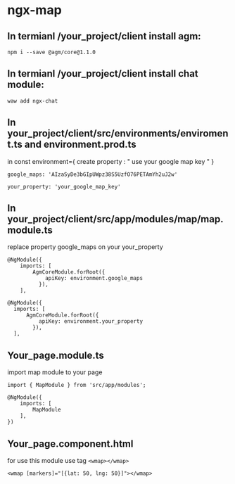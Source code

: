 # ngx-map

## In termianl /your_project/client install agm:
```
npm i --save @agm/core@1.1.0
```
## In termianl /your_project/client install chat module:
```
waw add ngx-chat
```
## In your_project/client/src/environments/enviroment.ts and environment.prod.ts
in const environment={
create property : " use your google map key " }

```
google_maps: 'AIzaSyDe3bGIpUWpz38S5UzfO76PETAmYh2uJ2w'

```
```
your_property: 'your_google_map_key'

```
## In your_project/client/src/app/modules/map/map.module.ts
replace property google_maps on your your_property

```
@NgModule({
	imports: [
		AgmCoreModule.forRoot({
			apiKey: environment.google_maps
		  }),
	],
  ```
  ```
@NgModule({
	imports: [
		AgmCoreModule.forRoot({
			apiKey: environment.your_property
		  }),
	],
  ```
  

## Your_page.module.ts
import map module to your page
```
import { MapModule } from 'src/app/modules';

@NgModule({
	imports: [
		MapModule
	],
})
```
## Your_page.component.html
for use this module use tag ```<wmap></wmap> ```
```
<wmap [markers]="[{lat: 50, lng: 50}]"></wmap>
```

